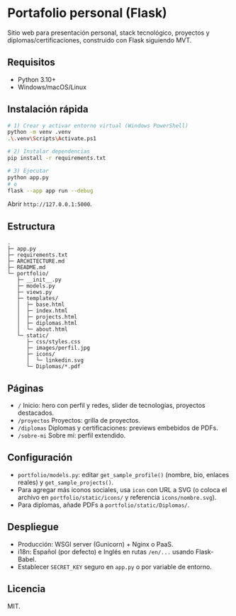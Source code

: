 # Portafolio personal (Flask)

Sitio web para presentación personal, stack tecnológico, proyectos y diplomas/certificaciones, construido con Flask siguiendo MVT.

## Requisitos
- Python 3.10+
- Windows/macOS/Linux

## Instalación rápida
```bash
# 1) Crear y activar entorno virtual (Windows PowerShell)
python -m venv .venv
.\.venv\Scripts\Activate.ps1

# 2) Instalar dependencias
pip install -r requirements.txt

# 3) Ejecutar
python app.py
# o
flask --app app run --debug
```

Abrir `http://127.0.0.1:5000`.

## Estructura
```text
.
├─ app.py
├─ requirements.txt
├─ ARCHITECTURE.md
├─ README.md
└─ portfolio/
   ├─ __init__.py
   ├─ models.py
   ├─ views.py
   ├─ templates/
   │  ├─ base.html
   │  ├─ index.html
   │  ├─ projects.html
   │  ├─ diplomas.html
   │  └─ about.html
   └─ static/
      ├─ css/styles.css
      ├─ images/perfil.jpg
      ├─ icons/
      │  └─ linkedin.svg
      └─ Diplomas/*.pdf
```

## Páginas
- `/` Inicio: hero con perfil y redes, slider de tecnologías, proyectos destacados.
- `/proyectos` Proyectos: grilla de proyectos.
- `/diplomas` Diplomas y certificaciones: previews embebidos de PDFs.
- `/sobre-mi` Sobre mí: perfil extendido.

## Configuración
- `portfolio/models.py`: editar `get_sample_profile()` (nombre, bio, enlaces reales) y `get_sample_projects()`.
- Para agregar más iconos sociales, usa `icon` con URL a SVG (o coloca el archivo en `portfolio/static/icons/` y referencia `icons/nombre.svg`).
- Para diplomas, añade PDFs a `portfolio/static/Diplomas/`.

## Despliegue
- Producción: WSGI server (Gunicorn) + Nginx o PaaS.
- i18n: Español (por defecto) e Inglés en rutas `/en/...` usando Flask-Babel.
- Establecer `SECRET_KEY` seguro en `app.py` o por variable de entorno.

## Licencia
MIT.
